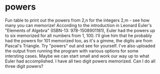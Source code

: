 # powers
Fun table to print out the powers from 2,n for the integers 2,m - see how many you can memorize! According to the introduction in Leonard Euler's "Elements of Algebra" (ISBN-13: 978-1508901181), Euler had the powers up to six memorized for all numbers from 1, 100. I'll give him that he probably had the powers for 101 memorized too, as it's a gimme, the digits are from Pascal's Triangle. Try "powers" out and see for yourself. I've also uploaded the output from running the program with various options for some intersting cases.  Maybe we can start small and work our way up to what Euler had accomplished.  I have all two digit powers memorized.  Can I do all three digit powers?

